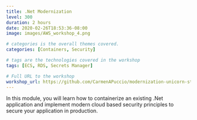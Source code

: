 ```yaml
---
title: .Net Modernization
level: 300
duration: 2 hours
date: 2020-02-26T18:53:36-08:00
image: images/AWS_workshop_4.png

# categories is the overall themes covered. 
categories: [Containers, Security]

# tags are the technologies covered in the workshop
tags: [ECS, RDS, Secrets Manager]

# Full URL to the workshop
workshop_url: https://github.com/CarmenAPuccio/modernization-unicorn-store
---
```


In this module, you will learn how to containerize an existing .Net application and implement modern cloud based security principles to secure your application in production.